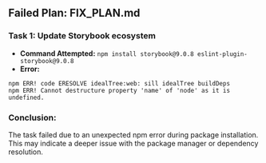 ## Failed Plan: FIX_PLAN.md

### Task 1: Update Storybook ecosystem
- **Command Attempted:** `npm install storybook@9.0.8 eslint-plugin-storybook@9.0.8`
- **Error:** 
```
npm ERR! code ERESOLVE idealTree:web: sill idealTree buildDeps
npm ERR! Cannot destructure property 'name' of 'node' as it is undefined.
```

### Conclusion:
The task failed due to an unexpected npm error during package installation. This may indicate a deeper issue with the package manager or dependency resolution.